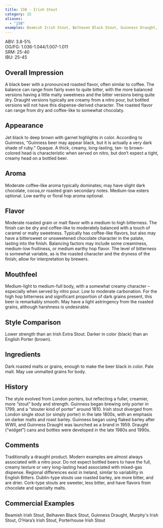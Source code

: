 ```yaml
---
title: 15B - Irish Stout
category: 15
aliases: 
  - "15B"
examples: Beamish Irish Stout, Belhaven Black Stout, Guinness Draught, Murphy's Irish Stout, O’Hara’s Irish Stout, Porterhouse Irish Stout
---
```


ABV: 3.8-5%  
OG/FG: 1.036-1.044/1.007-1.011  
SRM: 25-40  
IBU: 25-45

## Overall Impression
A black beer with a pronounced roasted flavor, often similar to coffee. The balance can range from fairly even to quite bitter, with the more balanced versions having a little malty sweetness and the bitter versions being quite dry. Draught versions typically are creamy from a nitro pour, but bottled versions will not have this dispense-derived character. The roasted flavor can range from dry and coffee-like to somewhat chocolaty.

## Appearance
Jet black to deep brown with garnet highlights in color. According to Guinness, “Guinness beer may appear black, but it is actually a very dark shade of ruby.” Opaque. A thick, creamy, long-lasting, tan- to brown-colored head is characteristic when served on nitro, but don’t expect a tight, creamy head on a bottled beer.

## Aroma
Moderate coffee-like aroma typically dominates; may have slight dark chocolate, cocoa,or roasted grain secondary notes. Medium-low esters optional. Low earthy or floral hop aroma optional.

## Flavor
Moderate roasted grain or malt flavor with a medium to high bitterness. The finish can be dry and coffee-like to moderately balanced with a touch of caramel or malty sweetness. Typically has coffee-like flavors, but also may have a bittersweet or unsweetened chocolate character in the palate, lasting into the finish. Balancing factors may include some creaminess, medium-low fruitiness, or medium earthy hop flavor. The level of bitterness is somewhat variable, as is the roasted character and the dryness of the finish; allow for interpretation by brewers.

## Mouthfeel
Medium-light to medium-full body, with a somewhat creamy character – especially when served by nitro pour. Low to moderate carbonation. For the high hop bitterness and significant proportion of dark grains present, this beer is remarkably smooth. May have a light astringency from the roasted grains, although harshness is undesirable.

## Style Comparison
Lower strength than an Irish Extra Stout. Darker in color (black) than an English Porter (brown).

## Ingredients
Dark roasted malts or grains, enough to make the beer black in color. Pale malt. May use unmalted grains for body.

## History
The style evolved from London porters, but reflecting a fuller, creamier, more “stout” body and strength. Guinness began brewing only porter in 1799, and a “stouter kind of porter” around 1810. Irish stout diverged from London single stout (or simply porter) in the late 1800s, with an emphasis on darker malts and roast barley. Guinness began using flaked barley after WWII, and Guinness Draught was launched as a brand in 1959. Draught (“widget”) cans and bottles were developed in the late 1980s and 1990s.

## Comments
Traditionally a draught product. Modern examples are almost always associated with a nitro pour. Do not expect bottled beers to have the full, creamy texture or very long-lasting head associated with mixed-gas dispense. Regional differences exist in Ireland, similar to variability in English Bitters. Dublin-type stouts use roasted barley, are more bitter, and are drier. Cork-type stouts are sweeter, less bitter, and have flavors from chocolate and specialty malts.

## Commercial Examples
Beamish Irish Stout, Belhaven Black Stout, Guinness Draught, Murphy's Irish Stout, O’Hara’s Irish Stout, Porterhouse Irish Stout





